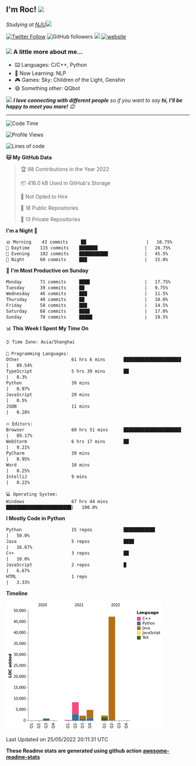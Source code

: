 <!-- <img align='right' src="https://media.giphy.com/media/M9gbBd9nbDrOTu1Mqx/giphy.gif" width="230"> -->
<h2>I'm Roc! <img src="https://media.giphy.com/media/12oufCB0MyZ1Go/giphy.gif" width="50"></h2>
<p><em>Studying at <a href="http://www.nju.edu.cn">NJU</a><img src="https://media.giphy.com/media/WUlplcMpOCEmTGBtBW/giphy.gif" width="50"> 
</em></p>

[![Twitter Follow](https://img.shields.io/twitter/follow/Roc78862980?label=Follow)](https://twitter.com/intent/follow?screen_name=Roc78862980)
![GitHub followers](https://img.shields.io/github/followers/roc136?label=Follow&style=social)
![](https://visitor-badge.glitch.me/badge?page_id=Roc136.Roc136)
[![website](https://img.shields.io/badge/Website-46a2f1.svg?&style=flat-square&logo=Google-Chrome&logoColor=white&link=https://blog.roc136.top)](https://blog.roc136.top)
<!-- ![Waka Readme](https://github.com/anmol098/anmol098/workflows/Waka%20Readme/badge.svg) -->
<!-- [![Linkedin: anmol](https://img.shields.io/badge/-anmol-blue?style=flat-square&logo=Linkedin&logoColor=white&link=https://www.linkedin.com/in/anmol-p-singh/)](https://www.linkedin.com/in/anmol-p-singh/) -->

### <img src="https://media.giphy.com/media/VgCDAzcKvsR6OM0uWg/giphy.gif" width="50"> A little more about me...  

- ⌨️ Languages: C/C++, Python
- 🌱 Now Learning: NLP
- 🎮 Games: Sky: Children of the Light, Genshin
- 😄 Something other: QQbot

<img src="https://media.giphy.com/media/LnQjpWaON8nhr21vNW/giphy.gif" width="60"> <em><b>I love connecting with different people</b> so if you want to say <b>hi, I'll be happy to meet you more!</b> 😊</em>

---
<!--START_SECTION:waka-->
![Code Time](http://img.shields.io/badge/Code%20Time-0%20secs-blue)

![Profile Views](http://img.shields.io/badge/Profile%20Views-0-blue)

![Lines of code](https://img.shields.io/badge/From%20Hello%20World%20I%27ve%20Written-66%20Thousand%20lines%20of%20code-blue)

**🐱 My GitHub Data** 

> 🏆 88 Contributions in the Year 2022
 > 
> 📦 416.0 kB Used in GitHub's Storage 
 > 
> 🚫 Not Opted to Hire
 > 
> 📜 18 Public Repositories 
 > 
> 🔑 13 Private Repositories  
 > 
**I'm a Night 🦉** 

```text
🌞 Morning    43 commits     ██                       |   10.75% 
🌆 Daytime    115 commits    ███████                  |   28.75% 
🌃 Evening    182 commits    ███████████              |   45.5% 
🌙 Night      60 commits     ███                      |   15.0%

```
📅 **I'm Most Productive on Sunday** 

```text
Monday       71 commits     ████                     |   17.75% 
Tuesday      39 commits     ██                       |   9.75% 
Wednesday    46 commits     ███                      |   11.5% 
Thursday     40 commits     ██                       |   10.0% 
Friday       58 commits     ███                      |   14.5% 
Saturday     68 commits     ████                     |   17.0% 
Sunday       78 commits     █████                    |   19.5%

```


📊 **This Week I Spent My Time On** 

```text
⌚︎ Time Zone: Asia/Shanghai

💬 Programming Languages: 
Other                    61 hrs 6 mins       ██████████████████████   |   89.54% 
TypeScript               5 hrs 39 mins       ██                       |   8.3% 
Python                   39 mins                                      |   0.97% 
JavaScript               20 mins                                      |   0.5% 
JSON                     11 mins                                      |   0.28%

🔥 Editors: 
Browser                  60 hrs 51 mins      ██████████████████████   |   89.17% 
WebStorm                 6 hrs 17 mins       ██                       |   9.21% 
PyCharm                  39 mins                                      |   0.95% 
Word                     10 mins                                      |   0.25% 
IntelliJ                 9 mins                                       |   0.22%

💻 Operating System: 
Windows                  67 hrs 44 mins      █████████████████████████|   100.0%

```

**I Mostly Code in Python** 

```text
Python                   15 repos            ████████████             |   50.0% 
Java                     5 repos             ████                     |   16.67% 
C++                      3 repos             ██                       |   10.0% 
JavaScript               2 repos             █                        |   6.67% 
HTML                     1 repo                                       |   3.33%

```


**Timeline**

![Chart not found](https://raw.githubusercontent.com/Roc136/Roc136/master/charts/bar_graph.png) 


 Last Updated on 25/05/2022 20:11:31 UTC
<!--END_SECTION:waka-->

**These Readme stats are generated using github action [awesome-readme-stats](https://github.com/Roc136/waka-readme-stats)**
